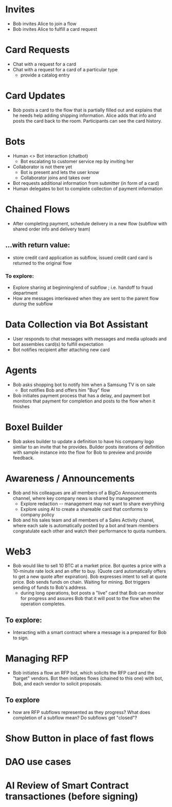 # Invites
- Bob invites Alice to join a flow
- Bob invites Alice to fulfill a card request

# Card Requests
- Chat with a request for a card
- Chat with a request for a card of a particular type
  - provide a catalog entry

# Card Updates
- Bob posts a card to the flow that is partially filled out and explains that he needs help adding shipping information. Alice adds that info and posts the card back to the room. Participants can see the card history. 

# Bots
- Human <> Bot interaction (chatbot)
  - Bot escalating to customer service rep by inviting her
- Collaborator is not there yet
  - Bot is present and lets the user know
  - Collaborator joins and takes over
- Bot requests additional information from submitter (in form of a card)
- Human delegates to bot to complete collection of payment information

# Chained Flows
- After completing payment, schedule delivery in a new flow (subflow with shared order info and delivery team)
## ...with return value:
- store credit card application as subflow, issued credit card card is returned to the original flow
### To explore:
- Explore sharing at beginning/end of subflow ; i.e. handoff to fraud department
- How are messages interleaved when they are sent to the parent flow _during_ the subflow

# Data Collection via Bot Assistant
  - User responds to chat messages with messages and media uploads and bot assembles card(s) to fulfill expectation
  - Bot notifies recipient after attaching new card

# Agents
- Bob asks shopping bot to notify him when a Samsung TV is on sale
  - Bot notifies Bob and offers him "Buy" flow
- Bob initiates payment process that has a delay, and payment bot monitors that payment for completion and posts to the flow when it finishes 

# Boxel Builder
- Bob askes builder to update a definition to have his compamy logo similar to an invite that he provides. Builder posts iterations of definition with sample instance into the flow for Bob to preview and provide feedback.

# Awareness / Announcements
- Bob and his colleagues are all members of a BigCo Announcements channel, where key company news is shared by management
  - Explore redaction -- management may not want to share everything
  - Explore using AI to create a shareable card that conforms to company policy 
- Bob and his sales team and all members of a Sales Activity chanel, where each sale is automatically posted by a bot and team members congratulate each other and watch their performance to quota numbers.

# Web3
- Bob would like to sell 10 BTC at a market price. Bot quotes a price with a 10-minute rate lock and an offer to buy. (Quote card automatically offers to get a new quote after expiration). Bob expresses intent to sell at quote price. Bob sends funds on chain. Waiting for mining. Bot triggers sending of funds to Bob's address.
  - during long operations, bot posts a "live" card that Bob can monitor for progress and assures Bob that it will post to the flow when the operation completes.
## To explore:
- Interacting with a smart contract where a message is a prepared for Bob to sign.

# Managing RFP
- Bob initiates a flow an RFP bot, which solicits the RFP card and the "target" vendors. Bot then initiates flows (chained to this one) with bot, Bob, and each vendor to solicit proposals.
## To explore
- how are RFP subflows represented as they progress? What does completion of a subflow mean? Do subflows get "closed"?

# Show Button in place of fast flows

# DAO use cases
# AI Review of Smart Contract transactiones (before signing)
